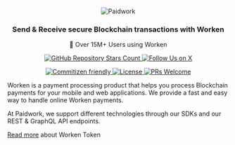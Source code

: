 <br />
<p align="center">
  <img src="https://zrcdn.net/images/logos/paidwork/paidwork-logo-header-mobile.png" alt="Paidwork" />
</p>

<h3 align="center">
  Send & Receive secure Blockchain transactions with Worken
</h3>
<p align="center">
  🚀 Over 15M+ Users using Worken
</p>

<p align="center">
  <a href="https://github.com/paidworkco/worken-sdk-php">
    <img alt="GitHub Repository Stars Count" src="https://img.shields.io/github/stars/paidworkco/worken-sdk-php?style=social" />
  </a>
    <a href="https://x.com/paidworkco">
        <img alt="Follow Us on X" src="https://img.shields.io/twitter/follow/paidworkco?style=social" />
    </a>
</p>
<p align="center">
    <a href="http://commitizen.github.io/cz-cli/">
        <img alt="Commitizen friendly" src="https://img.shields.io/badge/commitizen-friendly-brightgreen.svg" />
    </a>
    <a href="https://github.com/paidworkco/worken-sdk-php">
        <img alt="License" src="https://img.shields.io/github/license/paidworkco/worken-sdk-php" />
    </a>
    <a href="https://github.com/paidworkco/worken-sdk-php/pulls">
        <img alt="PRs Welcome" src="https://img.shields.io/badge/PRs-welcome-brightgreen.svg" />
    </a>
</p>

Worken is a payment processing product that helps you process Blockchain payments for your mobile and web applications. We provide a fast and easy way to handle online Worken payments.

At Paidwork, we support different technologies through our SDKs and our REST & GraphQL API endpoints.

<a href="https://www.paidwork.com/worken?utm_source=github.com&utm_medium=referral&utm_campaign=readme" target="_blank">Read more</a> about Worken Token
